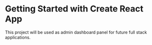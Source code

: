# Getting Started with Create React App

This project will be used as admin dashboard panel for future full stack applications. 


